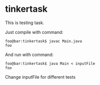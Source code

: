 # tinkertask

This is testing task.

Just compile with command:

```console
foo@bar:tinkertask$ javac Main.java
foo
```

And run with command:

```console
foo@bar:tinkertask$ java Main < inputFile
foo
```

Change inputFile for different tests

